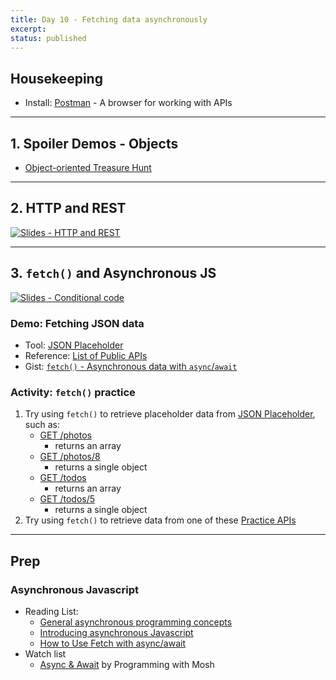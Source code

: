 ```yaml
---
title: Day 10 - Fetching data asynchronously
excerpt: 
status: published
---
```


## Housekeeping
- Install: [Postman](https://www.postman.com/) - A browser for working with APIs

---

## 1. Spoiler Demos - Objects
- [Object-oriented Treasure Hunt](https://gist.github.com/acidtone/f4ff695f2db428344549e1ae045e0439)

---

## 2. HTTP and REST
[![Slides - HTTP and REST](/images/slides/http-rest.png)](https://sait-wbdv.github.io/slides/f22/cpnt-262/http-rest.html)

---

## 3. `fetch()` and Asynchronous JS
[![Slides - Conditional code](/images/slides/js-async.png)](https://sait-wbdv.github.io/slides/f22/cpnt-262/js-async.html)

### Demo: Fetching JSON data
- Tool: [JSON Placeholder](https://jsonplaceholder.typicode.com/)
- Reference: [List of Public APIs](https://github.com/public-apis/public-apis)
- Gist: [`fetch()` - Asynchronous data with `async`/`await`](https://gist.github.com/acidtone/82944dbaa59aef9247833fe79eae3fb2)

### Activity: `fetch()` practice
1. Try using `fetch()` to retrieve placeholder data from [JSON Placeholder](https://jsonplaceholder.typicode.com/), such as:
    - [GET /photos](https://jsonplaceholder.typicode.com/photos)
        - returns an array
    - [GET /photos/8](https://jsonplaceholder.typicode.com/photos/8)
        - returns a single object
    - [GET /todos](https://jsonplaceholder.typicode.com/todos)
        - returns an array
    - [GET /todos/5](https://jsonplaceholder.typicode.com/todos/5)
        - returns a single object
2. Try using `fetch()` to retrieve data from one of these [Practice APIs](https://gist.github.com/acidtone/673dfc5c11ce06e9e8cd6ce33609eb3c)

---

## Prep
### Asynchronous Javascript
- Reading List:
    - [General asynchronous programming concepts](https://developer.mozilla.org/en-US/docs/Learn/JavaScript/Asynchronous/Concepts)
    - [Introducing asynchronous Javascript](https://developer.mozilla.org/en-US/docs/Learn/JavaScript/Asynchronous/Introducing)
    - [How to Use Fetch with async/await](https://dmitripavlutin.com/javascript-fetch-async-await/)
- Watch list
    - [Async & Await](https://www.youtube.com/watch?v=CWjNefiE47Y) by Programming with Mosh
